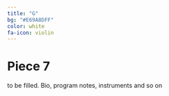 ```yaml
---
title: "G"
bg: "#E69A8DFF"
color: white
fa-icon: violin
---
```


# Piece 7

to be filled. Bio, program notes, instruments and so on